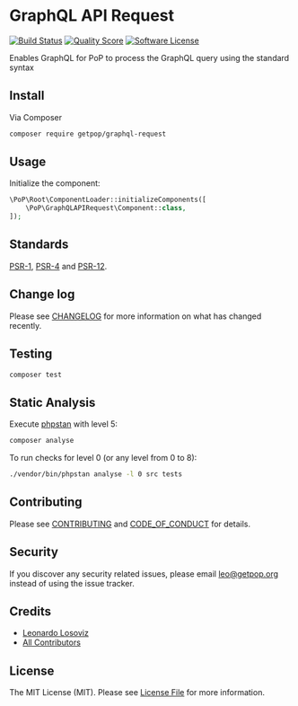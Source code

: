 # GraphQL API Request

[![Build Status][ico-travis]][link-travis]
[![Quality Score][ico-code-quality]][link-code-quality]
[![Software License][ico-license]](LICENSE.md)

<!--
[![Latest Version on Packagist][ico-version]][link-packagist]
[![Coverage Status][ico-scrutinizer]][link-scrutinizer]
[![Total Downloads][ico-downloads]][link-downloads]
-->

Enables GraphQL for PoP to process the GraphQL query using the standard syntax

## Install

Via Composer

``` bash
composer require getpop/graphql-request
```

## Usage

Initialize the component:

``` php
\PoP\Root\ComponentLoader::initializeComponents([
    \PoP\GraphQLAPIRequest\Component::class,
]);
```

## Standards

[PSR-1](https://www.php-fig.org/psr/psr-1), [PSR-4](https://www.php-fig.org/psr/psr-4) and [PSR-12](https://www.php-fig.org/psr/psr-12).

## Change log

Please see [CHANGELOG](CHANGELOG.md) for more information on what has changed recently.

## Testing

``` bash
composer test
```

## Static Analysis

Execute [phpstan](https://github.com/phpstan/phpstan) with level 5:

``` bash
composer analyse
```

To run checks for level 0 (or any level from 0 to 8):

``` bash
./vendor/bin/phpstan analyse -l 0 src tests
```

## Contributing

Please see [CONTRIBUTING](CONTRIBUTING.md) and [CODE_OF_CONDUCT](CODE_OF_CONDUCT.md) for details.

## Security

If you discover any security related issues, please email leo@getpop.org instead of using the issue tracker.

## Credits

- [Leonardo Losoviz][link-author]
- [All Contributors][link-contributors]

## License

The MIT License (MIT). Please see [License File](LICENSE.md) for more information.

[ico-version]: https://img.shields.io/packagist/v/getpop/graphql-request.svg?style=flat-square
[ico-license]: https://img.shields.io/badge/license-MIT-brightgreen.svg?style=flat-square
[ico-travis]: https://img.shields.io/travis/getpop/graphql-request/master.svg?style=flat-square
[ico-scrutinizer]: https://img.shields.io/scrutinizer/coverage/g/getpop/graphql-request.svg?style=flat-square
[ico-code-quality]: https://img.shields.io/scrutinizer/g/getpop/graphql-request.svg?style=flat-square
[ico-downloads]: https://img.shields.io/packagist/dt/getpop/graphql-request.svg?style=flat-square

[link-packagist]: https://packagist.org/packages/getpop/graphql-request
[link-travis]: https://travis-ci.org/getpop/graphql-request
[link-scrutinizer]: https://scrutinizer-ci.com/g/getpop/graphql-request/code-structure
[link-code-quality]: https://scrutinizer-ci.com/g/getpop/graphql-request
[link-downloads]: https://packagist.org/packages/getpop/graphql-request
[link-author]: https://github.com/leoloso
[link-contributors]: ../../contributors
